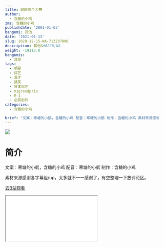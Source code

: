 ```yaml
---
title: 聊聊那个大赛
author:
  - 含糖的小鸡
zmz: 含糖的小鸡
publishdate: '2001-01-03'
bangumi: 其他
date: '2021-01-13'
slug: 2020-12-15-NA-713237896
description: 其他&#8226;NA
weight: -10113.0
bangumis:
  - 其他
tags:
  - 明星
  - 综艺
  - 漫才
  - 搞笑
  - 日本综艺
  - m1grandprix
  - M-1
  - 必剪创作
categories:
  - 含糖的小鸡

brief: "文案：寒塘的小鹤，含糖的小鸡 配音：寒塘的小鹤 制作：含糖的小鸡 素材来源感谢各字幕组/up，太多就不一一感谢了，有空整理一下放评论区。"
---
```

![](https://raw.githubusercontent.com/tcgriffith/owaraisite/master/static/tmpimg/48858f4e93ecb0ea5e378bf8a22a8f5d2470c502.jpg.480.jpg)
# 简介  
文案：寒塘的小鹤，含糖的小鸡
配音：寒塘的小鹤
制作：含糖的小鸡

素材来源感谢各字幕组/up，太多就不一一感谢了，有空整理一下放评论区。  

[去B站观看](https://www.bilibili.com/video/av713237896/)
<div class ="resp-container"><iframe class="testiframe" src="//player.bilibili.com/player.html?aid=713237896"", scrolling="no", allowfullscreen="true" > </iframe></div> 
